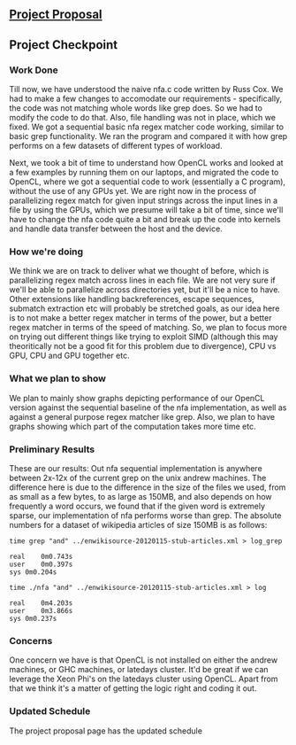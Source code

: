 ## [Project Proposal](https://madhumithasridhara.github.io/QuickMatch)
## Project Checkpoint

### Work Done
Till now, we have understood the naive nfa.c code written by Russ Cox. We had to make a few changes to accomodate our requirements - specifically, the code was not matching whole words like grep does. So we had to modify the code to do that. Also, file handling was not in place, which we fixed. We got a sequential basic nfa regex matcher code working, similar to basic grep functionality. We ran the program and compared it with how grep performs on a few datasets of different types of workload.

Next, we took a bit of time to understand how OpenCL works and looked at a few examples by running them on our laptops, and migrated the code to OpenCL, where we got a sequential code to work (essentially a C program), without the use of any GPUs yet. We are right now in the process of parallelizing regex match for given input strings across the input lines in a file by using the GPUs, which we presume will take a bit of time, since we'll have to change the nfa code quite a bit and break up the code into kernels and handle data transfer between the host and the device.

### How we're doing
We think we are on track to deliver what we thought of before, which is parallelizing regex match across lines in each file. We are not very sure if we'll be able to parallelize across directories yet, but it'll be a nice to have. Other extensions like handling backreferences, escape sequences, submatch extraction etc will probably be stretched goals, as our idea here is to not make a better regex matcher in terms of the power, but a better regex matcher in terms of the speed of matching. So, we plan to focus more on trying out different things like trying to exploit SIMD (although this may theoritically not be a good fit for this problem due to divergence), CPU vs GPU, CPU and GPU together etc.

### What we plan to show
We plan to mainly show graphs depicting performance of our OpenCL version against the sequential baseline of the nfa implementation, as well as against a general purpose regex matcher like grep. Also, we plan to have graphs showing which part of the computation takes more time etc.

### Preliminary Results
These are our results:
Out nfa sequential implementation is anywhere between 2x-12x of the current grep on the unix andrew machines. The difference here is due to the difference in the size of the files we used, from as small as a few bytes, to as large as 150MB, and also depends on how frequently a word occurs, we found that if the given word is extremely sparse, our implementation of nfa performs worse than grep. The absolute numbers for a dataset of wikipedia articles of size 150MB is as follows:

```
time grep "and" ../enwikisource-20120115-stub-articles.xml > log_grep

real	0m0.743s
user	0m0.397s
sys	0m0.204s
```
```
time ./nfa "and" ../enwikisource-20120115-stub-articles.xml > log

real	0m4.203s
user	0m3.866s
sys	0m0.237s
```

### Concerns
One concern we have is that OpenCL is not installed on either the andrew machines, or GHC machines, or latedays cluster. It'd be great if we can leverage the Xeon Phi's on the latedays cluster using OpenCL. Apart from that we think it's a matter of getting the logic right and coding it out.

### Updated Schedule
The project proposal page has the updated schedule
